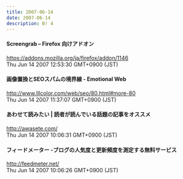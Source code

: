 ```yaml
---
title: 2007-06-14
date: 2007-06-14
description: B! 4
---
```


#### Screengrab – Firefox 向けアドオン
https://addons.mozilla.org/ja/firefox/addon/1146<br>
Thu Jun 14 2007 12:53:30 GMT+0900 (JST)<br>


####   画像置換とSEOスパムの境界線 - Emotional Web
http://www.lllcolor.com/web/seo/80.html#more-80<br>
Thu Jun 14 2007 11:37:07 GMT+0900 (JST)<br>


#### あわせて読みたい | 読者が読んでいる話題の記事をオススメ
http://awasete.com/<br>
Thu Jun 14 2007 10:06:31 GMT+0900 (JST)<br>


#### フィードメーター -ブログの人気度と更新頻度を測定する無料サービス
http://feedmeter.net/<br>
Thu Jun 14 2007 10:06:26 GMT+0900 (JST)<br>


